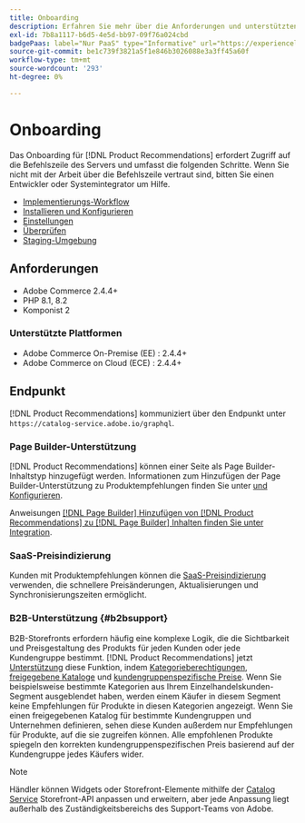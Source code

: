 ```yaml
---
title: Onboarding
description: Erfahren Sie mehr über die Anforderungen und unterstützten Plattformen in [!DNL Product Recommendations].
exl-id: 7b8a1117-b6d5-4e5d-bb97-09f76a024cbd
badgePaas: label="Nur PaaS" type="Informative" url="https://experienceleague.adobe.com/de/docs/commerce/user-guides/product-solutions" tooltip="Gilt nur für Adobe Commerce in Cloud-Projekten (von Adobe verwaltete PaaS-Infrastruktur) und lokale Projekte."
source-git-commit: be1c739f3821a5f1e846b3026088e3a3ff45a60f
workflow-type: tm+mt
source-wordcount: '293'
ht-degree: 0%

---
```


# Onboarding

Das Onboarding für [!DNL Product Recommendations] erfordert Zugriff auf die Befehlszeile des Servers und umfasst die folgenden Schritte. Wenn Sie nicht mit der Arbeit über die Befehlszeile vertraut sind, bitten Sie einen Entwickler oder Systemintegrator um Hilfe.

- [Implementierungs-Workflow](implementation-workflow.md)
- [Installieren und Konfigurieren](install-configure.md)
- [Einstellungen](settings.md)
- [Überprüfen](verify.md)
- [Staging-Umgebung](staging-environment.md)

## Anforderungen

- Adobe Commerce 2.4.4+
- PHP 8.1, 8.2
- Komponist 2

### Unterstützte Plattformen

- Adobe Commerce On-Premise (EE) : 2.4.4+
- Adobe Commerce on Cloud (ECE) : 2.4.4+

## Endpunkt

[!DNL Product Recommendations] kommuniziert über den Endpunkt unter `https://catalog-service.adobe.io/graphql`.

### Page Builder-Unterstützung

[!DNL Product Recommendations] können einer Seite als Page Builder-Inhaltstyp hinzugefügt werden. Informationen zum Hinzufügen der Page Builder-Unterstützung zu Produktempfehlungen finden Sie unter [ und Konfigurieren](install-configure.md).

Anweisungen [[!DNL Page Builder]  Hinzufügen von [!DNL Product Recommendations] zu [!DNL Page Builder] Inhalten finden Sie unter Integration](page-builder.md).

### SaaS-Preisindizierung

Kunden mit Produktempfehlungen können die [SaaS-Preisindizierung](../price-index/price-indexing.md) verwenden, die schnellere Preisänderungen, Aktualisierungen und Synchronisierungszeiten ermöglicht.

### B2B-Unterstützung {#b2bsupport}

B2B-Storefronts erfordern häufig eine komplexe Logik, die die Sichtbarkeit und Preisgestaltung des Produkts für jeden Kunden oder jede Kundengruppe bestimmt. [!DNL Product Recommendations] jetzt [Unterstützung](release-notes.md) diese Funktion, indem [Kategorieberechtigungen](https://experienceleague.adobe.com/docs/commerce-admin/catalog/categories/category-permissions.html?lang=de), [freigegebene Kataloge](https://experienceleague.adobe.com/docs/commerce-admin/b2b/shared-catalogs/catalog-shared.html?lang=de) und [kundengruppenspezifische Preise](https://experienceleague.adobe.com/docs/commerce-admin/catalog/products/pricing/pricing-advanced.html?lang=de). Wenn Sie beispielsweise bestimmte Kategorien aus Ihrem Einzelhandelskunden-Segment ausgeblendet haben, werden einem Käufer in diesem Segment keine Empfehlungen für Produkte in diesen Kategorien angezeigt. Wenn Sie einen freigegebenen Katalog für bestimmte Kundengruppen und Unternehmen definieren, sehen diese Kunden außerdem nur Empfehlungen für Produkte, auf die sie zugreifen können. Alle empfohlenen Produkte spiegeln den korrekten kundengruppenspezifischen Preis basierend auf der Kundengruppe jedes Käufers wider.

>[!NOTE]
>
>Händler können Widgets oder Storefront-Elemente mithilfe der [Catalog Service](../catalog-service/overview.md) Storefront-API anpassen und erweitern, aber jede Anpassung liegt außerhalb des Zuständigkeitsbereichs des Support-Teams von Adobe.
